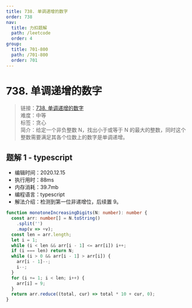 ```yaml
---
title: 738. 单调递增的数字
order: 738
nav:
  title: 力扣题解
  path: /leetcode
  order: 4
group:
  title: 701-800
  path: /701-800
  order: 701
---
```


# 738. 单调递增的数字

> 链接：[738. 单调递增的数字](https://leetcode-cn.com/problems/monotone-increasing-digits/)  
> 难度：中等  
> 标签：贪心  
> 简介：给定一个非负整数 N，找出小于或等于 N 的最大的整数，同时这个整数需要满足其各个位数上的数字是单调递增。

## 题解 1 - typescript

- 编辑时间：2020.12.15
- 执行用时：88ms
- 内存消耗：39.7mb
- 编程语言：typescript
- 解法介绍：检测到第一位非递增位，后续置 9。

```typescript
function monotoneIncreasingDigits(N: number): number {
  const arr: number[] = N.toString()
    .split('')
    .map(v => +v);
  const len = arr.length;
  let i = 1;
  while (i < len && arr[i - 1] <= arr[i]) i++;
  if (i === len) return N;
  while (i > 0 && arr[i - 1] > arr[i]) {
    arr[i - 1]--;
    i--;
  }
  for (i += 1; i < len; i++) {
    arr[i] = 9;
  }
  return arr.reduce((total, cur) => total * 10 + cur, 0);
}
```
